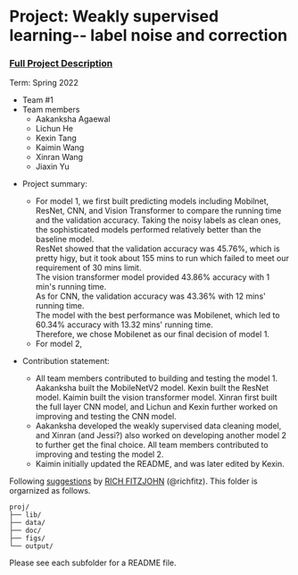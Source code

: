 # Project: Weakly supervised learning-- label noise and correction


### [Full Project Description](doc/project3_desc.md)

Term: Spring 2022

+ Team #1
+ Team members
	+ Aakanksha Agaewal
	+ Lichun He
	+ Kexin Tang
	+ Kaimin Wang
	+ Xinran Wang
	+ Jiaxin Yu

- Project summary: 
	+ For model 1, we first built predicting models including Mobilnet, ResNet, CNN, and Vision Transformer to compare the running time and the validation accuracy. Taking the noisy labels as clean ones, the sophisticated models performed relatively better than the baseline model. \
	  ResNet showed that the validation accuracy was 45.76%, which is pretty higy, but it took about 155 mins to run which failed to meet our requirement of 30 mins limit. \
	  The vision transformer model provided 43.86% accuracy with 1 min's running time. \
	  As for CNN, the validation accuracy was 43.36% with 12 mins' running time. \
	  The model with the best performance was Mobilenet, which led to 60.34% accuracy with 13.32 mins' running time. \
          Therefore, we chose Mobilenet as our final decision of model 1. 
	+ For model 2,
	
- Contribution statement: 
	+ All team members contributed to building and testing the model 1. Aakanksha built the MobileNetV2 model. Kexin built the ResNet model. Kaimin built the vision transformer model. Xinran first built the full layer CNN model, and Lichun and Kexin further worked on improving and testing the CNN model.
	+ Aakanksha developed the weakly supervised data cleaning model, and Xinran (and Jessi?) also worked on developing another model 2 to further get the final choice. All team members contributed to improving and testing the model 2.
	+ Kaimin initially updated the README, and was later edited by Kexin. 
        

Following [suggestions](http://nicercode.github.io/blog/2013-04-05-projects/) by [RICH FITZJOHN](http://nicercode.github.io/about/#Team) (@richfitz). This folder is orgarnized as follows.

```
proj/
├── lib/
├── data/
├── doc/
├── figs/
└── output/
```

Please see each subfolder for a README file.
